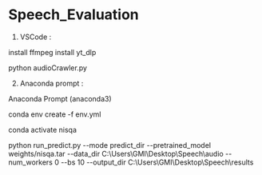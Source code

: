 # Speech_Evaluation


1) VSCode :

install ffmpeg
install yt_dlp

python audioCrawler.py

2) Anaconda prompt :
   
Anaconda Prompt (anaconda3)

conda env create -f env.yml  


conda activate nisqa 


python run_predict.py --mode predict_dir --pretrained_model weights/nisqa.tar --data_dir C:\Users\GMI\Desktop\Speech\audio --num_workers 0 --bs 10 --output_dir C:\Users\GMI\Desktop\Speech\results  
